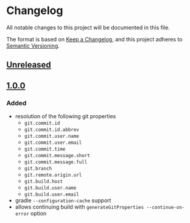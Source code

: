 # Changelog

All notable changes to this project will be documented in this file.

The format is based on [Keep a Changelog](https://keepachangelog.com/en/1.0.0/),
and this project adheres to [Semantic Versioning](https://semver.org/spec/v2.0.0.html).

## [Unreleased]

## [1.0.0]

### Added

- resolution of the following git properties
    - `git.commit.id`
    - `git.commit.id.abbrev`
    - `git.commit.user.name`
    - `git.commit.user.email`
    - `git.commit.time`
    - `git.commit.message.short`
    - `git.commit.message.full`
    - `git.branch`
    - `git.remote.origin.url`
    - `git.build.host`
    - `git.build.user.name`
    - `git.build.user.email`
- gradle `--configuration-cache` support
- allows continuing build with `generateGitProperties --continue-on-error` option

[unreleased]: https://github.com/hndrs/gradle-git-properties-plugin/compare/v1.0.0...HEAD

[1.0.0]: https://github.com/hndrs/gradle-git-properties-plugin/compare/7a9a8b9114cea8ce50e2985abe293260b91a5eab...v1.0.0